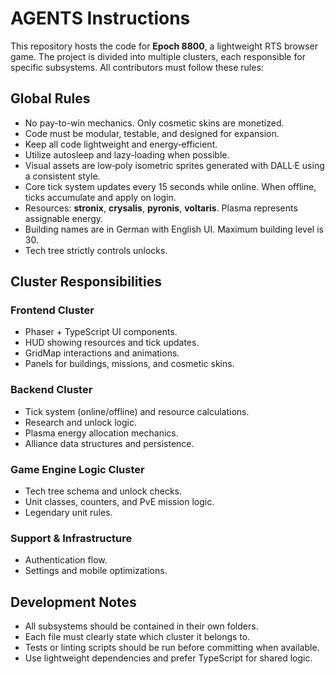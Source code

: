 # AGENTS Instructions

This repository hosts the code for **Epoch 8800**, a lightweight RTS browser game. The project is divided into multiple clusters, each responsible for specific subsystems. All contributors must follow these rules:

## Global Rules
- No pay-to-win mechanics. Only cosmetic skins are monetized.
- Code must be modular, testable, and designed for expansion.
- Keep all code lightweight and energy‑efficient.
- Utilize autosleep and lazy-loading when possible.
- Visual assets are low‑poly isometric sprites generated with DALL·E using a consistent style.
- Core tick system updates every 15 seconds while online. When offline, ticks accumulate and apply on login.
- Resources: **stronix**, **crysalis**, **pyronis**, **voltaris**. Plasma represents assignable energy.
- Building names are in German with English UI. Maximum building level is 30.
- Tech tree strictly controls unlocks.

## Cluster Responsibilities

### Frontend Cluster
- Phaser + TypeScript UI components.
- HUD showing resources and tick updates.
- GridMap interactions and animations.
- Panels for buildings, missions, and cosmetic skins.

### Backend Cluster
- Tick system (online/offline) and resource calculations.
- Research and unlock logic.
- Plasma energy allocation mechanics.
- Alliance data structures and persistence.

### Game Engine Logic Cluster
- Tech tree schema and unlock checks.
- Unit classes, counters, and PvE mission logic.
- Legendary unit rules.

### Support & Infrastructure
- Authentication flow.
- Settings and mobile optimizations.

## Development Notes
- All subsystems should be contained in their own folders.
- Each file must clearly state which cluster it belongs to.
- Tests or linting scripts should be run before committing when available.
- Use lightweight dependencies and prefer TypeScript for shared logic.

